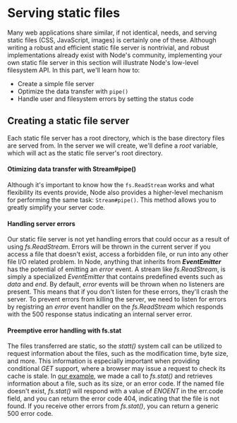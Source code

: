 # Serving static files
Many web applications share similar, if not identical, needs, and serving static files (CSS, JavaScript, images) is certainly one of these. Although writing a robust and efficient static file server is nontrivial, and robust implementations already exist with Node's community, implementing your own static file server in this section will illustrate Node's low-level filesystem API.
In this part, we'll learn how to:
* Create a simple file server
* Optimize the data transfer with `pipe()`
* Handle user and filesystem errors by setting the status code

## Creating a static file server
Each static file server has a root directory, which is the base directory files are served from. In the server we will create, we'll define a *root* variable, which will act as the static file server's root directory.
#### Otimizing data transfer with Stream#pipe()
Although it's important to know how the `fs.ReadStream` works and what flexibility its events provide, Node also provides a higher-level mechanism for performing the same task: `Stream#pipe()`. This method allows you to greatly simplify your server code.
#### Handling server errors
Our static file server is not yet handling errors that could occur as a result of using *fs.ReadStream*. Errors will be thrown in the current server if you access a file that doesn't exist, access a forbidden file, or run into any other file I/O related problem.
In Node, anything that inherits from ***EventEmitter*** has the potential of emitting an *error* event. A stream like *fs.ReadStream*, is simply a specialized *EventEmitter* that contains predefined events such as *data* and *end*. By default, *error* events will be thrown when no listeners are present. This means that if you don't listen for these errors, they'll crash the server.
To prevent errors from killing the server, we need to listen for errors by registring an *error* event handler on the *fs.ReadStream* which responds with the 500 response status indicating an internal server error.
#### Preemptive error handling with fs.stat
The files transferred are static, so the *statt()* system call can be utilized to request information about the files, such as the modification time, byte size, and more. This information is especially important when providing conditional *GET* support, where a browser may issue a request to check its cache is stale.
In [our example](./index.js), we made a call to *fs.stat()* and retrieves information about a file, such as its size, or an error code. If the named file doesn't exist, *fs.stat()* will respond with a value of *ENOENT* in the err.code field, and you can return the error code 404, indicating that the file is not found. If you receive other errors from *fs.stat()*, you can return a generic 500 error code.
